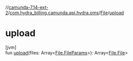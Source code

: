 //[camunda-7.14-ext-2](../../../index.md)/[com.hydra_billing.camunda.api.hydra.oms](../index.md)/[File](index.md)/[upload](upload.md)

# upload

[jvm]\
fun [upload](upload.md)(files: Array<[File.FileParams](-file-params/index.md)>): Array<[File.File](-file/index.md)>
